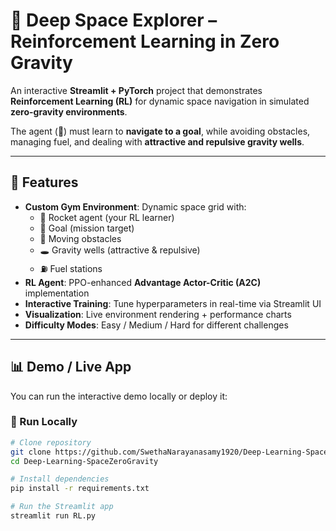 # 🚀 Deep Space Explorer – Reinforcement Learning in Zero Gravity

An interactive **Streamlit + PyTorch** project that demonstrates **Reinforcement Learning (RL)** for dynamic space navigation in simulated **zero-gravity environments**.  

The agent (🚀) must learn to **navigate to a goal**, while avoiding obstacles, managing fuel, and dealing with **attractive and repulsive gravity wells**.  

---

## 🌌 Features
- **Custom Gym Environment**: Dynamic space grid with:
  - 🚀 Rocket agent (your RL learner)  
  - 🎯 Goal (mission target)  
  - 🔴 Moving obstacles  
  - 🕳️ Gravity wells (attractive & repulsive)  
  - ⛽ Fuel stations  
- **RL Agent**: PPO-enhanced **Advantage Actor-Critic (A2C)** implementation  
- **Interactive Training**: Tune hyperparameters in real-time via Streamlit UI  
- **Visualization**: Live environment rendering + performance charts  
- **Difficulty Modes**: Easy / Medium / Hard for different challenges  

---

## 📊 Demo / Live App
You can run the interactive demo locally or deploy it:  

### 🔹 Run Locally
```bash
# Clone repository
git clone https://github.com/SwethaNarayanasamy1920/Deep-Learning-SpaceZeroGravity.git
cd Deep-Learning-SpaceZeroGravity

# Install dependencies
pip install -r requirements.txt

# Run the Streamlit app
streamlit run RL.py
